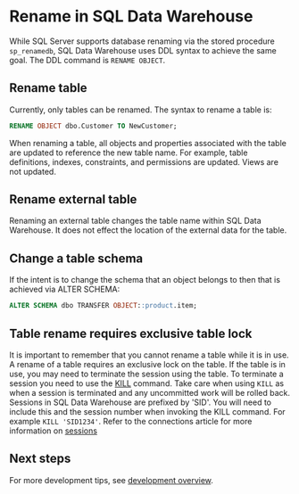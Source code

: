 <properties
   pageTitle="Rename in SQL Data Warehouse | Microsoft Azure"
   description="Tips for renaming tables in Azure SQL Data Warehouse for developing solutions."
   services="sql-data-warehouse"
   documentationCenter="NA"
   authors="jrowlandjones"
   manager="barbkess"
   editor=""/>

<tags
   ms.service="sql-data-warehouse"
   ms.devlang="NA"
   ms.topic="article"
   ms.tgt_pltfrm="NA"
   ms.workload="data-services"
   ms.date="03/23/2016"
   ms.author="mausher;jrj;barbkess;sonyama"/>

# Rename in SQL Data Warehouse
While SQL Server supports database renaming via the stored procedure `sp_renamedb`, SQL Data Warehouse uses DDL syntax to achieve the same goal.  The DDL command is `RENAME OBJECT`.

## Rename table

Currently, only tables can be renamed.  The syntax to rename a table is:

```sql
RENAME OBJECT dbo.Customer TO NewCustomer;
```

When renaming a table, all objects and properties associated with the table are updated to reference the new table name. For example, table definitions, indexes, constraints, and permissions are updated. Views are not updated.

## Rename external table

Renaming an external table changes the table name within SQL Data Warehouse. It does not effect the location of the external data for the table.

## Change a table schema
If the intent is to change the schema that an object belongs to then that is achieved via ALTER SCHEMA:

```sql
ALTER SCHEMA dbo TRANSFER OBJECT::product.item;
```

## Table rename requires exclusive table lock

It is important to remember that you cannot rename a table while it is in use.  A rename of a table requires an exclusive lock on the table.  If the table is in use, you may need to terminate the session using the table.  To terminate a session you need to use the [KILL][] command.  Take care when using `KILL` as when a session is terminated and any uncommitted work will be rolled back.  Sessions in SQL Data Warehouse are prefixed by 'SID'.  You will need to include this and the session number when invoking the KILL command.  For example `KILL 'SID1234'`. Refer to the connections article for more information on [sessions]


## Next steps
For more development tips, see [development overview][].

<!--Image references-->

<!--Article references-->
[development overview]: sql-data-warehouse-overview-develop.md
[sessions]: sql-data-warehouse-develop-connections.md


<!--MSDN references-->
[KILL]:https://msdn.microsoft.com/library/ms173730.aspx